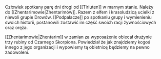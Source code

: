 Człowiek spotkany parę dni drogi od [[Tirluten]] w marnym stanie. Należy do [[Zhentarimowie|Zhentarimów]]. Razem z elfem i krasoludzicą ucielki z niewoli grupie Drowów. [[Podpalacze]] po spotkaniu grupy i wymienieniu swoich historii, postanowili zostawić im część swoich racji żywnościowych oraz oręża.

[[Zhentarimowie|Zhentarim]] w zamian za wyposażenie obiecał drużynie trzy rubiny od Czarnego Skorpiona. Powiedział że jak znajdziemy kogoś innego z jego organizacji i wypowiemy tą obietnicę będziemy na pewno zadowoleni. 